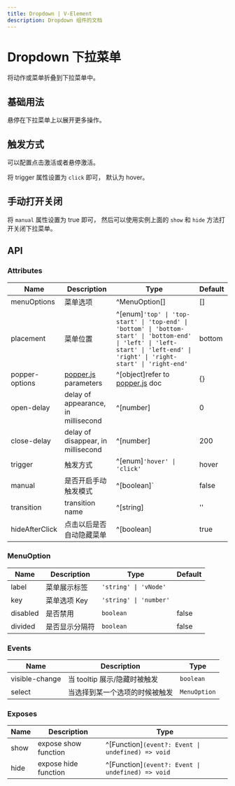 ```yaml
---
title: Dropdown | V-Element
description: Dropdown 组件的文档
---
```


# Dropdown 下拉菜单

将动作或菜单折叠到下拉菜单中。

## 基础用法

悬停在下拉菜单上以展开更多操作。

<preview path="../demo/Dropdown/Basic.vue" title="基础用法" description="Dropdown 组件的基础用法"></preview>

## 触发方式

可以配置点击激活或者悬停激活。

将 trigger 属性设置为 `click` 即可， 默认为 hover。

<preview path="../demo/Dropdown/Click.vue" title="基础用法" description="Dropdown 组件的基础用法"></preview>

## 手动打开关闭

将 `manual` 属性设置为 true 即可，
然后可以使用实例上面的 `show` 和 `hide` 方法打开关闭下拉菜单。

<preview path="../demo/Dropdown/Manual.vue" title="基础用法" description="Dropdown 组件的基础用法"></preview>

## API

### Attributes

| Name           | Description                                            | Type                                                                                                                                                                        | Default |
| -------------- | ------------------------------------------------------ | --------------------------------------------------------------------------------------------------------------------------------------------------------------------------- | ------- |
| menuOptions    | 菜单选项                                               | ^MenuOption[]                                                                                                                                                               | []      |
| placement      | 菜单位置                                               | ^[enum]`'top' \| 'top-start' \| 'top-end' \| 'bottom' \| 'bottom-start' \| 'bottom-end' \| 'left' \| 'left-start' \| 'left-end' \| 'right' \| 'right-start' \| 'right-end'` | bottom  |
| popper-options | [popper.js](https://popper.js.org/docs/v2/) parameters | ^[object]refer to [popper.js](https://popper.js.org/docs/v2/) doc                                                                                                           | {}      |
| open-delay     | delay of appearance, in millisecond                    | ^[number]                                                                                                                                                                   | 0       |
| close-delay    | delay of disappear, in millisecond                     | ^[number]                                                                                                                                                                   | 200     |
| trigger        | 触发方式                                               | ^[enum]`'hover' \| 'click'`                                                                                                                                                 | hover   |
| manual         | 是否开启手动触发模式                                   | ^[boolean]`                                                                                                                                                                 | false   |
| transition     | transition name                                        | ^[string]                                                                                                                                                                   | ''      |
| hideAfterClick | 点击以后是否自动隐藏菜单                               | ^[boolean]                                                                                                                                                                  | true    |

### MenuOption

| Name     | Description    | Type                   | Default |
| -------- | -------------- | ---------------------- | ------- |
| label    | 菜单展示标签   | `'string' \| 'vNode'`  |         |
| key      | 菜单选项 Key   | `'string' \| 'number'` |         |
| disabled | 是否禁用       | `boolean`              | false   |
| divided  | 是否显示分隔符 | `boolean`              | false   |

### Events

| Name           | Description                    | Type         |
| -------------- | ------------------------------ | ------------ |
| visible-change | 当 tooltip 展示/隐藏时被触发   | `boolean`    |
| select         | 当选择到某一个选项的时候被触发 | `MenuOption` |

### Exposes

| Name | Description          | Type                                              |
| ---- | -------------------- | ------------------------------------------------- |
| show | expose show function | ^[Function]`(event?: Event \| undefined) => void` |
| hide | expose hide function | ^[Function]`(event?: Event \| undefined) => void` |
